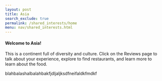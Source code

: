 ```yaml
---
layout: post 
title: Asia
search_exclude: true
permalink: /shared_interests/home
menu: nav/shared_interests.html
---
```


<h4>Welcome to Asia!</h4>

This is a continent full of diversity and culture. Click on the Reviews page to talk about your experience, explore to find restaurants, and learn more to learn about the food. 

blahbalashalbalahbakfjdljaljksdfneifaldkfmdkf
